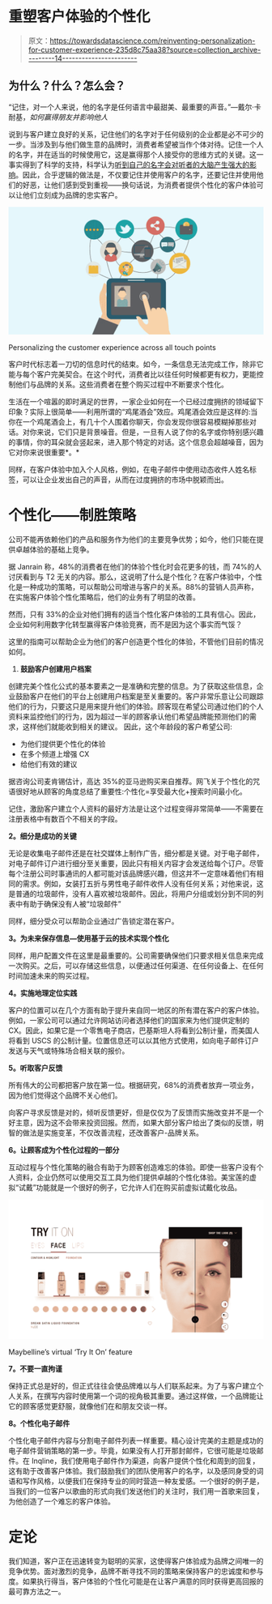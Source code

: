 # 重塑客户体验的个性化

> 原文：<https://towardsdatascience.com/reinventing-personalization-for-customer-experience-235d8c75aa38?source=collection_archive---------14----------------------->

## 为什么？什么？怎么会？

“记住，对一个人来说，他的名字是任何语言中最甜美、最重要的声音。”—戴尔·卡耐基，*如何赢得朋友并影响他人*

说到与客户建立良好的关系，记住他们的名字对于任何级别的企业都是必不可少的一步。当涉及到与他们做生意的品牌时，消费者希望被当作个体对待。记住一个人的名字，并在适当的时候使用它，这是赢得那个人接受你的思维方式的关键。这一事实得到了科学的支持，科学认为[听到自己的名字会对听者的大脑产生强大的影响](http://www.ncbi.nlm.nih.gov/pmc/articles/PMC1647299/)。因此，合乎逻辑的做法是，不仅要记住并使用客户的名字，还要记住并使用他们的好恶，让他们感到受到重视——换句话说，为消费者提供个性化的客户体验可以让他们立刻成为品牌的忠实客户。

![](img/367b3dc5f4e91dc1b0c82fe45c9d3239.png)

Personalizing the customer experience across all touch points

客户时代标志着一刀切的信息时代的结束。如今，一条信息无法完成工作，除非它能与每个客户完美契合。在这个时代，消费者比以往任何时候都更有权力，更能控制他们与品牌的关系。这些消费者在整个购买过程中不断要求个性化。

生活在一个喧嚣的即时满足的世界，一家企业如何在一个已经过度拥挤的领域留下印象？实际上很简单——利用所谓的“鸡尾酒会”效应。鸡尾酒会效应是这样的:当你在一个鸡尾酒会上，有几十个人围着你聊天，你会发现你很容易模糊掉那些对话。对你来说，它们只是背景噪音。但是，一旦有人说了你的名字或你特别感兴趣的事情，你的耳朵就会竖起来，进入那个特定的对话。这个信息会超越噪音，因为它对你来说很重要*。*

同样，在客户体验中加入个人风格，例如，在电子邮件中使用动态收件人姓名标签，可以让企业发出自己的声音，从而在过度拥挤的市场中脱颖而出。

# 个性化——制胜策略

公司不能再依赖他们的产品和服务作为他们的主要竞争优势；如今，他们只能在提供卓越体验的基础上竞争。

据 Janrain 称，48%的消费者在他们的体验个性化时会花更多的钱，而 74%的人讨厌看到与 T2 无关的内容。那么，这说明了什么是个性化？在客户体验中，个性化是一种成功的策略，可以帮助公司增进与客户的关系。88%的营销人员声称，在实施客户体验个性化策略后，他们的业务有了明显的改善。

然而，只有 33%的企业对他们拥有的适当个性化客户体验的工具有信心。因此，企业如何利用数字化转型赢得客户体验竞赛，而不是因为这个事实而气馁？

这里的指南可以帮助企业为他们的客户创造更个性化的体验，不管他们目前的情况如何。

1.  **鼓励客户创建用户档案**

创建完美个性化公式的基本要素之一是准确和完整的信息。为了获取这些信息，企业鼓励客户在他们的平台上创建用户档案是至关重要的。客户非常乐意让公司跟踪他们的行为，只要这只是用来提升他们的体验。顾客现在希望公司通过他们的个人资料来监控他们的行为，因为超过一半的顾客承认他们希望品牌能预测他们的需求，这样他们就能收到相关的建议。
因此，这个年龄段的客户希望公司:

*   为他们提供更个性化的体验
*   在多个频道上增强 CX
*   给他们有效的建议

据咨询公司麦肯锡估计，高达 35%的亚马逊购买来自推荐。网飞关于个性化的咒语很好地从顾客的角度总结了重要性:个性化=享受最大化+搜索时间最小化。

记住，激励客户建立个人资料的最好方法是让这个过程变得非常简单——不需要在注册表格中有数百个不相关的字段。

**2。细分是成功的关键**

无论是收集电子邮件还是在社交媒体上制作广告，细分都是关键。对于电子邮件，对电子邮件订户进行细分至关重要，因此只有相关内容才会发送给每个订户。尽管每个注册公司时事通讯的人都可能对该品牌感兴趣，但这并不一定意味着他们有相同的需求。例如，女装打五折与男性电子邮件收件人没有任何关系；对他来说，这是普通的垃圾邮件，没有人喜欢被垃圾邮件。因此，将用户分组或划分到不同的列表中有助于确保没有人被“垃圾邮件”

同样，细分受众可以帮助企业通过广告锁定潜在客户。

**3。为未来保存信息—使用基于云的技术实现个性化**

同样，用户配置文件在这里是最重要的。公司需要确保他们只要求相关信息来完成一次购买。之后，可以存储这些信息，以便通过任何渠道、在任何设备上、在任何时间加速未来的购买过程。

**4。实施地理定位实践**

客户的位置可以在几个方面有助于提升来自同一地区的所有潜在客户的客户体验。例如，一家公司可以通过允许网站访问者选择他们的国家来为他们提供定制的 CX。因此，如果它是一个零售电子商店，巴基斯坦人将看到公制计量，而美国人将看到 USCS 的公制计量。位置信息还可以以其他方式使用，如向电子邮件订户发送与天气或特殊场合相关联的报价。

**5。听取客户反馈**

所有伟大的公司都把客户放在第一位。根据研究，68%的消费者放弃一项业务，因为他们觉得这个品牌不关心他们。

向客户寻求反馈是对的，倾听反馈更好，但是仅仅为了反馈而实施改变并不是一个好主意，因为这不会带来投资回报。然而，如果大部分客户给出了类似的反馈，明智的做法是实施变革，不仅改善流程，还改善客户-品牌关系。

**6。让顾客成为个性化过程的一部分**

互动过程与个性化策略的融合有助于为顾客创造难忘的体验。即使一些客户没有个人资料，企业仍然可以使用交互工具为他们提供卓越的个性化体验。美宝莲的虚拟“试戴”功能就是一个很好的例子，它允许人们在购买前虚拟试戴化妆品。

![](img/ccce2db161091f4b559d358dff4be75d.png)

Maybelline’s virtual ‘Try It On’ feature

**7。不要一直拘谨**

保持正式总是好的，但正式往往会使品牌难以与人们联系起来。为了与客户建立个人关系，在撰写内容时使用第一个词的视角极其重要。通过这样做，一个品牌能让它的顾客感觉更舒服，就像他们在和朋友交谈一样。

**8。个性化电子邮件**

个性化电子邮件内容与分割电子邮件列表一样重要。精心设计完美的主题是成功的电子邮件营销策略的第一步。毕竟，如果没有人打开那封邮件，它很可能是垃圾邮件。在 Inqline，我们使用电子邮件作为渠道，向客户提供个性化和周到的回复，这有助于改善客户体验。我们鼓励我们的团队使用客户的名字，以及感同身受的词语和写作风格，以便我们在保持专业的同时营造一种友爱感。一个很好的例子是，当我们的一位客户以歌曲的形式向我们发送他们的关注时，我们用一首歌来回复，为他创造了一个难忘的客户体验。

# 定论

我们知道，客户正在迅速转变为聪明的买家，这使得客户体验成为品牌之间唯一的竞争优势。面对激烈的竞争，品牌不断寻找不同的策略来保持客户的忠诚度和参与度。如果执行得当，客户体验的个性化可能是在让客户满意的同时获得更高回报的最可靠方法之一。